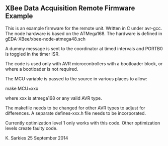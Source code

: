 XBee Data Acquisition Remote Firmware Example
---------------------------------------------

This is an example firmware for the remote unit. Written in C under avr-gcc.
The node hardware is based on the ATMega168. The hardware is defined in
gEDA-XBee/xbee-node-atmega48.sch

A dummy message is sent to the coordinator at timed intervals and PORTB0 is
toggled in the timer ISR.

The code is used only with AVR microcontrollers with a bootloader block, or
where a bootloader is not required.

The MCU variable is passed to the source in various places to allow:

make MCU=xxx

where xxx is atmega168 or any valid AVR type.

The makefile needs to be changed for other AVR types to adjust for differences.
A separate defines-xxx.h file needs to be incorporated.

Currently optimization level 1 only works with this code. Other optimization
levels create faulty code.

K. Sarkies
25 September 2014

